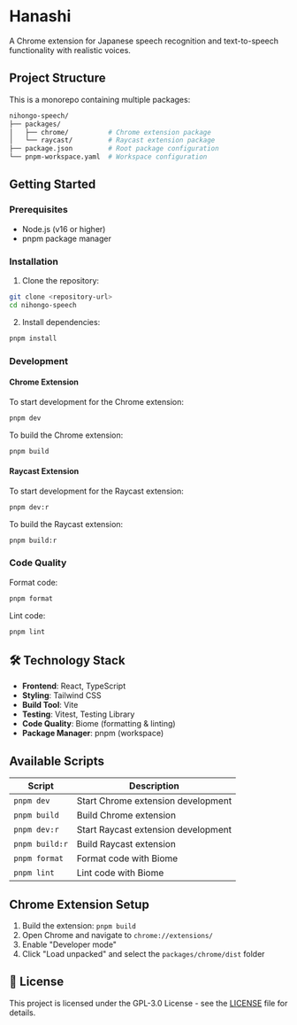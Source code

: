 # Hanashi

A Chrome extension for Japanese speech recognition and text-to-speech functionality with realistic voices.

## Project Structure

This is a monorepo containing multiple packages:

```bash
nihongo-speech/
├── packages/
│   ├── chrome/          # Chrome extension package
│   └── raycast/         # Raycast extension package
├── package.json         # Root package configuration
└── pnpm-workspace.yaml  # Workspace configuration
```

## Getting Started

### Prerequisites

- Node.js (v16 or higher)
- pnpm package manager

### Installation

1. Clone the repository:

```bash
git clone <repository-url>
cd nihongo-speech
```

2. Install dependencies:

```bash
pnpm install
```

### Development

#### Chrome Extension

To start development for the Chrome extension:

```bash
pnpm dev
```

To build the Chrome extension:

```bash
pnpm build
```

#### Raycast Extension

To start development for the Raycast extension:

```bash
pnpm dev:r
```

To build the Raycast extension:

```bash
pnpm build:r
```

### Code Quality

Format code:

```bash
pnpm format
```

Lint code:

```bash
pnpm lint
```

## 🛠️ Technology Stack

- **Frontend**: React, TypeScript
- **Styling**: Tailwind CSS
- **Build Tool**: Vite
- **Testing**: Vitest, Testing Library
- **Code Quality**: Biome (formatting & linting)
- **Package Manager**: pnpm (workspace)

## Available Scripts

| Script | Description |
|--------|-------------|
| `pnpm dev` | Start Chrome extension development |
| `pnpm build` | Build Chrome extension |
| `pnpm dev:r` | Start Raycast extension development |
| `pnpm build:r` | Build Raycast extension |
| `pnpm format` | Format code with Biome |
| `pnpm lint` | Lint code with Biome |

## Chrome Extension Setup

1. Build the extension: `pnpm build`
2. Open Chrome and navigate to `chrome://extensions/`
3. Enable "Developer mode"
4. Click "Load unpacked" and select the `packages/chrome/dist` folder

## 📄 License

This project is licensed under the GPL-3.0 License - see the [LICENSE](LICENSE) file for details.

